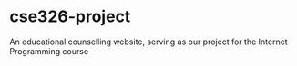# cse326-project
An educational counselling website, serving as our project for the Internet Programming course

